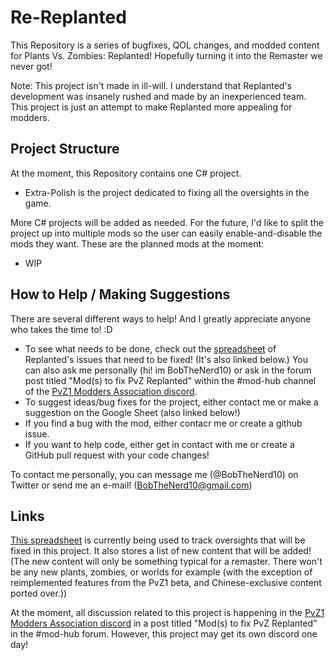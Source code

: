 # Re-Replanted
This Repository is a series of bugfixes, QOL changes, and modded content for Plants Vs. Zombies: Replanted! Hopefully turning it into the Remaster we never got!

Note: This project isn't made in ill-will. I understand that Replanted's development was insanely rushed and made by an inexperienced team. This project is just an attempt to make Replanted more appealing for modders.

## Project Structure
At the moment, this Repository contains one C# project.
- Extra-Polish is the project dedicated to fixing all the oversights in the game. 

More C# projects will be added as needed. For the future, I'd like to split the project up into multiple mods so the user can easily enable-and-disable the mods they want. These are the planned mods at the moment:
- WIP

## How to Help / Making Suggestions
There are several different ways to help! And I greatly appreciate anyone who takes the time to! :D
- To see what needs to be done, check out the [spreadsheet](https://docs.google.com/spreadsheets/d/10N_Q6xMBUn9X6yh2J6AfADarAxr983ox4QMMI-m2s5A/edit?usp=sharing) of Replanted's issues that need to be fixed! (It's also linked below.) You can also ask me personally (hi! im BobTheNerd10) or ask in the forum post titled "Mod(s) to fix PvZ Replanted" within the #mod-hub channel of the [PvZ1 Modders Association discord](https://discord.gg/cGBwQQaC7m).
- To suggest ideas/bug fixes for the project, either contact me or make a suggestion on the Google Sheet (also linked below!)
- If you find a bug with the mod, either contacr me or create a github issue.
- If you want to help code, either get in contact with me or create a GitHub pull request with your code changes!

To contact me personally, you can message me (@BobTheNerd10) on Twitter or send me an e-mail! (BobTheNerd10@gmail.com) 

## Links
[This spreadsheet](https://docs.google.com/spreadsheets/d/10N_Q6xMBUn9X6yh2J6AfADarAxr983ox4QMMI-m2s5A/edit?usp=sharing) is currently being used to track oversights that will be fixed in this project. It also stores a list of new content that will be added! (The new content will only be something typical for a remaster. There won't be any new plants, zombies, or worlds for example (with the exception of reimplemented features from the PvZ1 beta, and Chinese-exclusive content ported over.))

At the moment, all discussion related to this project is happening in the [PvZ1 Modders Association discord](https://discord.gg/cGBwQQaC7m) in a post titled "Mod(s) to fix PvZ Replanted" in the #mod-hub forum. However, this project may get its own discord one day!

